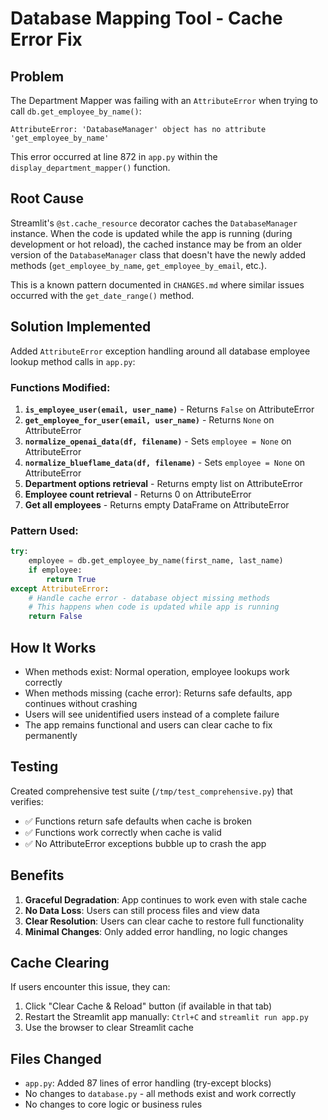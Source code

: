 # Database Mapping Tool - Cache Error Fix

## Problem
The Department Mapper was failing with an `AttributeError` when trying to call `db.get_employee_by_name()`:

```
AttributeError: 'DatabaseManager' object has no attribute 'get_employee_by_name'
```

This error occurred at line 872 in `app.py` within the `display_department_mapper()` function.

## Root Cause
Streamlit's `@st.cache_resource` decorator caches the `DatabaseManager` instance. When the code is updated while the app is running (during development or hot reload), the cached instance may be from an older version of the `DatabaseManager` class that doesn't have the newly added methods (`get_employee_by_name`, `get_employee_by_email`, etc.).

This is a known pattern documented in `CHANGES.md` where similar issues occurred with the `get_date_range()` method.

## Solution Implemented
Added `AttributeError` exception handling around all database employee lookup method calls in `app.py`:

### Functions Modified:
1. **`is_employee_user(email, user_name)`** - Returns `False` on AttributeError
2. **`get_employee_for_user(email, user_name)`** - Returns `None` on AttributeError
3. **`normalize_openai_data(df, filename)`** - Sets `employee = None` on AttributeError
4. **`normalize_blueflame_data(df, filename)`** - Sets `employee = None` on AttributeError
5. **Department options retrieval** - Returns empty list on AttributeError
6. **Employee count retrieval** - Returns 0 on AttributeError
7. **Get all employees** - Returns empty DataFrame on AttributeError

### Pattern Used:
```python
try:
    employee = db.get_employee_by_name(first_name, last_name)
    if employee:
        return True
except AttributeError:
    # Handle cache error - database object missing methods
    # This happens when code is updated while app is running
    return False
```

## How It Works
- When methods exist: Normal operation, employee lookups work correctly
- When methods missing (cache error): Returns safe defaults, app continues without crashing
- Users will see unidentified users instead of a complete failure
- The app remains functional and users can clear cache to fix permanently

## Testing
Created comprehensive test suite (`/tmp/test_comprehensive.py`) that verifies:
- ✅ Functions return safe defaults when cache is broken
- ✅ Functions work correctly when cache is valid
- ✅ No AttributeError exceptions bubble up to crash the app

## Benefits
1. **Graceful Degradation**: App continues to work even with stale cache
2. **No Data Loss**: Users can still process files and view data
3. **Clear Resolution**: Users can clear cache to restore full functionality
4. **Minimal Changes**: Only added error handling, no logic changes

## Cache Clearing
If users encounter this issue, they can:
1. Click "Clear Cache & Reload" button (if available in that tab)
2. Restart the Streamlit app manually: `Ctrl+C` and `streamlit run app.py`
3. Use the browser to clear Streamlit cache

## Files Changed
- `app.py`: Added 87 lines of error handling (try-except blocks)
- No changes to `database.py` - all methods exist and work correctly
- No changes to core logic or business rules
